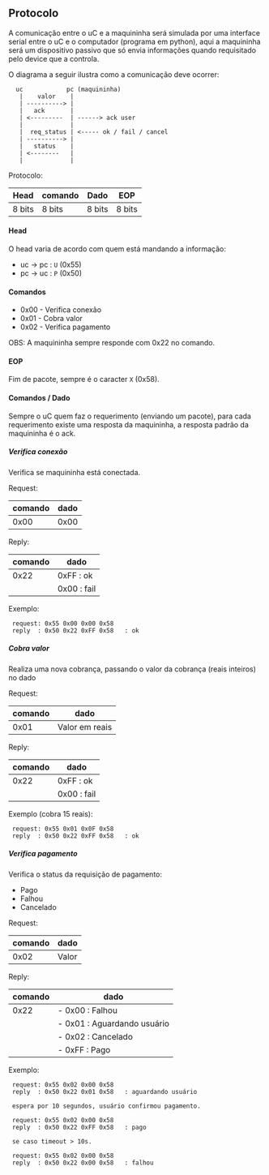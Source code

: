 ## Protocolo

A comunicação entre o uC e a maquininha será simulada por uma interface serial entre o uC e o computador (programa em python), aqui a maquininha será um dispositivo passivo que só envia informações quando requisitado pelo device que a controla.

O diagrama a seguir ilustra como a comunicação deve ocorrer:

``` 
  uc            pc (maquininha)
   |    valor    |
   | ----------> |          
   |   ack       |
   | <---------  | ------> ack user
   |             | 
   |  req_status | <----- ok / fail / cancel
   | ----------> |
   |   status    |
   | <--------   |
   |             |
```

Protocolo:

| Head   | comando | Dado   | EOP    |
| ------ | ------- | ----   | ------ |
| 8 bits | 8 bits  | 8 bits | 8 bits |

#### Head

O head varia de acordo com quem está mandando a informação:

- uc -> pc : `U` (0x55)
- pc -> uc : `P` (0x50)

#### Comandos

- 0x00 - Verifica conexão
- 0x01 - Cobra valor &nbsp;
- 0x02 - Verifica pagamento

OBS: A maquininha sempre responde com 0x22 no comando.

#### EOP

Fim de pacote, sempre é o caracter `X` (0x58).

#### Comandos / Dado

Sempre o uC quem faz o requerimento (enviando um pacote), para cada requerimento existe uma resposta da maquininha, a resposta padrão da maquininha é o ack.

##### Verifica conexão

Verifica se maquininha está conectada.

Request:

| comando  | dado   |
| -------- | ------ |
| 0x00     | 0x00   |

Reply: 

| comando  | dado        |
| -------- | ------      |
| 0x22     | 0xFF : ok   |
|          | 0x00 : fail |

Exemplo:

``` 
 request: 0x55 0x00 0x00 0x58
 reply  : 0x50 0x22 0xFF 0x58   : ok
```

##### Cobra valor

Realiza uma nova cobrança, passando o valor da cobrança (reais inteiros) no dado

Request:

| comando  | dado           |
| -------- | ------         |
| 0x01     | Valor em reais |

Reply:

| comando  | dado        |
| -------- | ------      |
| 0x22     | 0xFF : ok   |
|          | 0x00 : fail |

Exemplo (cobra 15 reais):

``` 
 request: 0x55 0x01 0x0F 0x58
 reply  : 0x50 0x22 0xFF 0x58   : ok
```

##### Verifica pagamento

Verifica o status da requisição de pagamento:

- Pago
- Falhou
- Cancelado

Request:

| comando  | dado   |
| -------- | ------ |
| 0x02     | Valor  |

Reply:

| comando  | dado                        |
| -------- | ------                      |
| 0x22     | - 0x00 : Falhou             |
|          | - 0x01 : Aguardando usuário |
|          | - 0x02 : Cancelado          |
|          | - 0xFF : Pago               |

Exemplo:

``` 
 request: 0x55 0x02 0x00 0x58
 reply  : 0x50 0x22 0x01 0x58   : aguardando usuário
 
 espera por 10 segundos, usuário confirmou pagamento.
 
 request: 0x55 0x02 0x00 0x58
 reply  : 0x50 0x22 0xFF 0x58   : pago
 
 se caso timeout > 10s.
 
 request: 0x55 0x02 0x00 0x58
 reply  : 0x50 0x22 0x00 0x58   : falhou
```
